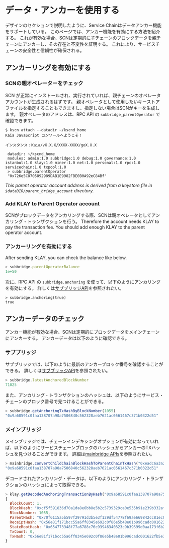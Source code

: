 # データ・アンカーを使用する

デザインのセクションで説明したように、Service Chainはデータアンカー機能をサポートしている。
このページでは、アンカー機能を有効にする方法を紹介する。
これが有効な場合、SCNは定期的に子チェーンのブロックデータを親チェーンにアンカーし、その存在と不変性を証明する。
これにより、サービスチェーンの安全性と信頼性が確保される。

## アンカーリングを有効にする<a id="enable-anchoring"></a>

### SCNの親オペレーターをチェック<a id="check-parent-operator-of-scn"></a>

SCN が正常にインストールされ、実行されていれば、親チェーンのオペレータアカウントが生成されるはずです。
親オペレータとして使用したいキーストアファイルを指定することもできますし、指定しない場合はSCNがキーを生成します。
親オペレータのアドレスは、RPC API の `subbridge_parentOperator` で確認できます。

```
$ kscn attach --datadir ~/kscnd_home
Kaia JavaScript コンソールへようこそ！

インスタンス：Kaia/vX.X.X/XXXX-XXXX/goX.X.X

 datadir: ~/kscnd_home
 modules: admin:1.0 subbridge:1.0 debug:1.0 governance:1.0 istanbul:1.0 klay:1.0 miner:1.0 net:1.0 personal:1.0 rpc:1.0 servicechain:1.0 txpool:1.0
 > subbridge.parentOperator
 "0x726e5C8705892989DAB1E9982FBE0B0A92eC84Bf"

```

_This parent operator account address is derived from a keystore file in `$dataDIR/parent_bridge_account` directory._

### Add KLAY to Parent Operator account<a id="add-klay-to-parent-operator-account"></a>

SCNがブロックデータをアンカリングする際、SCNは親オペレータとしてアンカリング・トランザクションを行う。
Therefore the account needs KLAY to pay the transaction fee. You should add enough KLAY to the parent operator account.

### アンカーリングを有効にする<a id="enable-anchoring"></a>

After sending KLAY, you can check the balance like below.

```javascript
> subbridge.parentOperatorBalance
1e+50
```

次に、RPC API の `subbridge.anchoring` を使って、以下のようにアンカリングを有効にする。
詳しくは[サブブリッジAPI](../../../references/json-rpc/subbridge/anchoring)を参照されたい。

```
> subbridge.anchoring(true)
true
```

## アンカーデータのチェック<a id="check-anchoring-data"></a>

アンカー機能が有効な場合、SCNは定期的にブロックデータをメインチェーンにアンカーする。
アンカーデータは以下のように確認できる。

### サブブリッジ<a id="sub-bridge"></a>

サブブリッジでは、以下のように最新のアンカーブロック番号を確認することができる。
詳しくは[サブブリッジAPI](../../../references/json-rpc/subbridge/latest-anchored-block-number)を参照されたい。

```javascript
> subbridge.latestAnchoredBlockNumber
71025
```

また、アンカリング・トランザクションのハッシュは、以下のようにサービス・チェーンのブロック番号で見つけることができる。

```javascript
> subbridge.getAnchoringTxHashByBlockNumber(1055)
"0x9a68591c0faa138707a90a7506840c562328aeb7621ac0561467c371b0322d51"
```

### メインブリッジ<a id="sub-bridge"></a>

メインブリッジでは、チェーンインデキシングオプションが有効になっていれば、以下のようにサービスチェーンブロックのハッシュからアンカーのTXハッシュを見つけることができます。
詳細は[mainbridge APIs](../../../references/json-rpc/mainbridge/convert-child-chain-block-hash-to-parent-chain-tx-hash)を参照されたい。

```javascript
> mainbridge.convertChildChainBlockHashToParentChainTxHash("0xeadc6a3a29a20c13824b5df1ba05cca1ed248d046382a4f2792aac8a6e0d1880")
"0x9a68591c0faa138707a90a7506840c562328aeb7621ac0561467c371b0322d51"
```

デコードされたアンカリング・データは、以下のようにアンカリング・トランザクションのハッシュによって取得できる。

```javascript
> klay.getDecodedAnchoringTransactionByHash("0x9a68591c0faa138707a90a7506840c562328aeb7621ac0561467c371b0322d51")
{
  BlockCount: 1,
  BlockHash: "0xcf5f591836d70a1da8e6bb8e5b2c5739329ca0e535b91e239b332af2e1b7f1f4",
  BlockNumber: 1055,
  ParentHash: "0x70f6115a5b597f29791d3b5e3f129df54778f69ae669842cc81ec8c432fee37c",
  ReceiptHash: "0x56e81f171bcc55a6ff8345e692c0f86e5b48e01b996cadc001622fb5e363b421",
  StateRootHash: "0x654773348f77a6788c76c93946340323c9b39399d0aa173f6b23fe082848d056",
  TxCount: 0,
  TxHash: "0x56e81f171bcc55a6ff8345e692c0f86e5b48e01b996cadc001622fb5e363b421"
}
```
